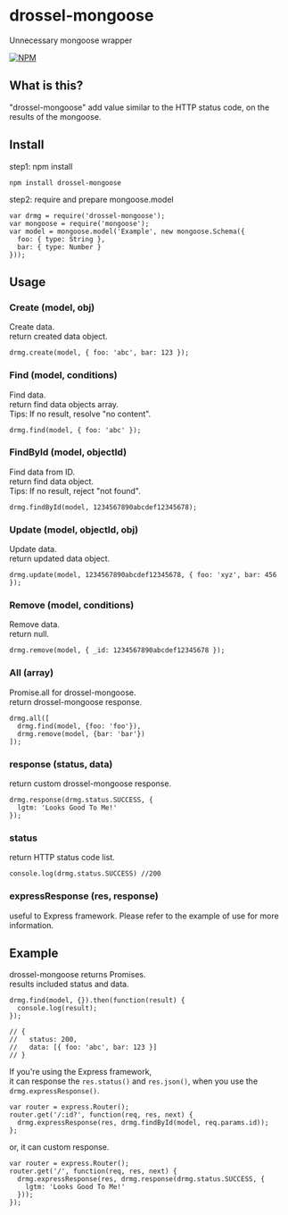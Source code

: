 # drossel-mongoose
Unnecessary mongoose wrapper

[![NPM](https://nodei.co/npm/drossel-mongoose.png)](https://nodei.co/npm/drossel-mongoose/)

## What is this?
"drossel-mongoose" add value similar to the HTTP status code, on the results of the mongoose.

## Install
step1: npm install
```
npm install drossel-mongoose
```

step2: require and prepare mongoose.model
```
var drmg = require('drossel-mongoose');
var mongoose = require('mongoose');
var model = mongoose.model('Example', new mongoose.Schema({
  foo: { type: String },
  bar: { type: Number }
}));
```

## Usage

### Create (model, obj)
Create data.  
return created data object.
```
drmg.create(model, { foo: 'abc', bar: 123 });
```

### Find (model, conditions)
Find data.  
return find data objects array.  
Tips: If no result, resolve "no content".
```
drmg.find(model, { foo: 'abc' });
```

### FindById (model, objectId)
Find data from ID.  
return find data object.  
Tips: If no result, reject "not found".
```
drmg.findById(model, 1234567890abcdef12345678);
```

### Update (model, objectId, obj)
Update data.  
return updated data object.
```
drmg.update(model, 1234567890abcdef12345678, { foo: 'xyz', bar: 456 });
```

### Remove (model, conditions)
Remove data.  
return null.
```
drmg.remove(model, { _id: 1234567890abcdef12345678 });
```

### All (array)
Promise.all for drossel-mongoose.  
return drossel-mongoose response.
```
drmg.all([
  drmg.find(model, {foo: 'foo'}),
  drmg.remove(model, {bar: 'bar'})
]);
```

### response (status, data)
return custom drossel-mongoose response.
```
drmg.response(drmg.status.SUCCESS, {
  lgtm: 'Looks Good To Me!'
});
```

### status
return HTTP status code list.
```
console.log(drmg.status.SUCCESS) //200
```

### expressResponse (res, response)
useful to Express framework.
Please refer to the example of use for more information.

## Example
drossel-mongoose returns Promises.  
results included status and data.
```
drmg.find(model, {}).then(function(result) {
  console.log(result);
});

// {
//   status: 200,
//   data: [{ foo: 'abc', bar: 123 }]
// }
```

If you're using the Express framework,  
it can response the `res.status()` and `res.json()`, when you use the `drmg.expressResponse()`.
```
var router = express.Router();
router.get('/:id?', function(req, res, next) {
  drmg.expressResponse(res, drmg.findById(model, req.params.id));
};
```

or, it can custom response.
```
var router = express.Router();
router.get('/', function(req, res, next) {
  drmg.expressResponse(res, drmg.response(drmg.status.SUCCESS, {
    lgtm: 'Looks Good To Me!'
  }));
});
```
